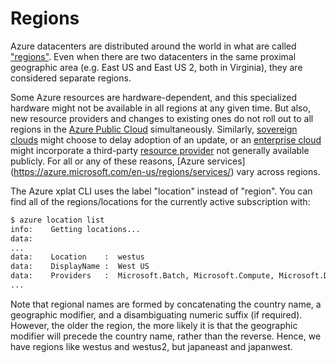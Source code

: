 Regions
=======
Azure datacenters are distributed around the world in what are called
["regions"](https://azure.microsoft.com/en-us/regions/).  Even when there
are two datacenters in the same proximal geographic area (e.g. East US 
and East US 2, both in Virginia), they are considered separate regions.

Some Azure resources are hardware-dependent, and this specialized hardware
might not be available in all regions at any given time.  But also, new
resource providers and changes to existing ones do not roll out to
all regions in the [Azure Public Cloud](environments.md) simultaneously.
Similarly, [sovereign clouds](environments.md) might choose to delay adoption
of an update, or an [enterprise cloud](environments.md)
might incorporate a third-party [resource provider](resources.md) not generally 
available publicly.  For all or any of these reasons, [Azure services]
(https://azure.microsoft.com/en-us/regions/services/) vary across regions.

The Azure xplat CLI uses the label "location" instead of "region".
You can find all of the regions/locations for the currently active
subscription with:

```bash
$ azure location list
info:    Getting locations...
data:    
...
data:    Location    :  westus
data:    DisplayName :  West US
data:    Providers   :  Microsoft.Batch, Microsoft.Compute, Microsoft.DocumentDB, Microsoft.Logic...
...
```

Note that regional names are formed by concatenating the country name, 
a geographic modifier, and a disambiguating numeric suffix (if required).
However, the older the region, the more likely it is that the geographic
modifier will precede the country name, rather than the reverse.  Hence,
we have regions like westus and westus2, but japaneast and japanwest.
